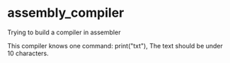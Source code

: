 # assembly_compiler
Trying to build a compiler in assembler

This compiler knows one command: print("txt"),
The text should be under 10 characters.
